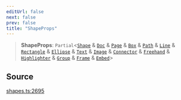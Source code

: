 ```yaml
---
editUrl: false
next: false
prev: false
title: "ShapeProps"
---
```


> **ShapeProps**: `Partial`\<[`Shape`](/api-core/classes/shape/) & [`Doc`](/api-core/classes/doc/) & [`Page`](/api-core/classes/page/) & [`Box`](/api-core/classes/box/) & [`Path`](/api-core/classes/path/) & [`Line`](/api-core/classes/line/) & [`Rectangle`](/api-core/classes/rectangle/) & [`Ellipse`](/api-core/classes/ellipse/) & [`Text`](/api-core/classes/text/) & [`Image`](/api-core/classes/image/) & [`Connector`](/api-core/classes/connector/) & [`Freehand`](/api-core/classes/freehand/) & [`Highlighter`](/api-core/classes/highlighter/) & [`Group`](/api-core/classes/group/) & [`Frame`](/api-core/classes/frame/) & [`Embed`](/api-core/classes/embed/)\>

## Source

[shapes.ts:2695](https://github.com/dgmjs/dgmjs/blob/main/packages/core/src/shapes.ts#L2695)
